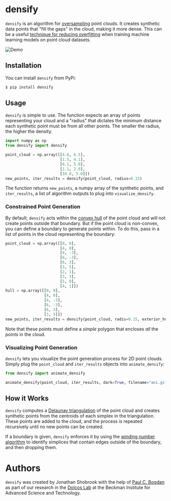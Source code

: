 # densify

`densify` is an algorithm for [oversampling](https://en.wikipedia.org/wiki/Oversampling_and_undersampling_in_data_analysis) point clouds. It creates synthetic data points that "fill the gaps" in the cloud, making it more dense. This can be a useful [technique for reducing overfitting](https://en.wikipedia.org/wiki/Regularization_(mathematics)) when training machine learning models on point cloud datasets.

![Demo](demo.gif)

## Installation

You can install `densify` from PyPi:

```bash
$ pip install densify
```

## Usage

`densify` is simple to use. The function expects an array of points representing your cloud and a "radius" that dictates the minimum distance each synthetic point must be from all other points. The smaller the radius, the higher the density.

```python
import numpy as np
from densify import densify

point_cloud = np.array([[4.6, 6.5],
                        [1.5, 4.1],
                        [6.1, 5.0],
                        [1.1, 2.9],
                        [10.0, 5.0]])
new_points, iter_results = densify(point_cloud, radius=0.15)
```

The function returns `new_points`, a numpy array of the synthetic points, and `iter_results`, a list of algorithm outputs to plug into `visualize_densify`.

### Constrained Point Generation

By default, `densify` acts within the [convex hull](https://en.wikipedia.org/wiki/Convex_hull) of the point cloud and will not create points outside that boundary. But if the point cloud is non-convex, you can define a boundary to generate points within. To do this, pass in a list of points in the cloud representing the boundary:

```python
point_cloud = np.array([[0, 0],
                        [4, 0],
                        [4, -3],
                        [6, -3],
                        [6, 3],
                        [3, 5],
                        [2, 1],
                        [3, 3],
                        [5, 0],
                        [4, 1]])
hull = np.array([[0, 0],
                 [4, 0],
                 [4, -3],
                 [6, -3],
                 [6, 3],
                 [3, 5]])
new_points, iter_results = densify(point_cloud, radis=0.15, exterior_hull=hull)
```

Note that these points must define a _simple_ polygon that encloses _all_ the points in the cloud.

### Visualizing Point Generation

`densify` lets you visualize the point generation process for 2D point clouds. Simply plug the `point_cloud` and `iter_results` objects into `animate_densify`:

```python
from densify import animate_densify

animate_densify(point_cloud, iter_results, dark=True, filename="ani.gif")
```

## How it Works

`densify` computes a [Delaunay triangulation](https://en.wikipedia.org/wiki/Delaunay_triangulation) of the point cloud and creates synthetic points from the centroids of each simplex in the triangulation. These points are added to the cloud, and the process is repeated recursively until no new points can be created.

If a boundary is given, `densify` enforces it by using the [winding number algorithm](https://en.wikipedia.org/wiki/Point_in_polygon#Winding_number_algorithm) to identify simplices that contain edges outside of the boundary, and then dropping them.

# Authors

`densify` was created by Jonathan Shobrook with the help of [Paul C. Bogdan](https://github.com/paulcbogdan/) as part of our research in the [Dolcos Lab](https://dolcoslab.beckman.illinois.edu/) at the Beckman Institute for Advanced Science and Technology.

